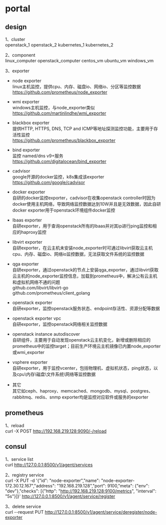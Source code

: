# portal

## design
1、cluster  
openstack_1 openstack_2 kubernetes_1 kubernetes_2

2、component  
linux_computer openstack_computer centos_vm ubuntu_vm windows_vm

3、exporter  
* node exporter  
linux主机监控，提供cpu、内存、磁盘io、网络io、分区等监控数据  
https://github.com/prometheus/node_exporter

* wmi exporter  
windows主机监控，与node_exporter类似  
https://github.com/martinlindhe/wmi_exporter

* blackbox exporter  
提供HTTP, HTTPS, DNS, TCP and ICMP等地址探测监控功能，主要用于存活性监控  
https://github.com/prometheus/blackbox_exporter

* bind exporter  
监控 named/dns v9+服务  
https://github.com/digitalocean/bind_exporter

* cadvisor  
google开源的docker监控，k8s集成该exporter  
https://github.com/google/cadvisor

* docker exporter  
自研的docker监控exporter，cadvisor在收集openstack controller时因为docker使用主机网络，导致网络监控数据达到10W并且是无效数据，因此自研docker exporter用于openstack环境组件docker监控
 
* lbaas exporter  
自研exporter，用于查询openstack所有的lbaas并对其ip进行ping监控和相应的haproxy监控

* libvirt exporter  
自研exporter，在云主机未安装node_exporter时可通过libvirt获取云主机cpu、内存、磁盘io、网络io监控数据，无法获取文件系统的监控数据

* qga exporter  
自研exporter，通过openstack的节点上安装qga_exporter，通过libvirt获取云主机的node_exporter监控信息，加载到prometheus中，解决公有云主机和虚拟机网络不通的问题  
github.com/libvirt/libvirt-go  
github.com/prometheus/client_golang

* openstack exporter  
自研exporter，监控openstack服务状态、endpoint存活性、资源分配等数据

* openstack exporter vpc  
自研exporter，监控openstack网络相关监控数据

* openstack instance autodiscover  
自研组件，主要用于自动发现openstack云主机变化，新增或删除相应的prometheus中的监控target；目前生产环境云主机镜像已内置node_exporter或wmi_exporter

* vsphere exporter  
自研exporter，用于监控vcenter，包括物理机、虚拟机状态，ping状态，以及cpu\内存\磁盘\文件系统\网络等监控数据

* 其它  
其它如ceph、haproxy、memcached、mongodb、mysql、postgres、rabbitmq、redis、snmp exporter均是监控对应软件或服务的exporter

## prometheus
1、reload  
curl -X POST http://192.168.219.128:9090/-/reload

## consul
1、service list  
curl http://127.0.0.1:8500/v1/agent/services

2、registry service  
curl -X PUT -d '{"id": "node-exporter","name": "node-exporter-172.30.12.167","address": "192.168.219.128","port": 9100,"meta": {"env": "dev"},"checks": [{"http": "http://192.168.219.128:9100/metrics", "interval": "5s"}]}'  http://127.0.0.1:8500/v1/agent/service/register

3、delete service  
curl --request PUT http://127.0.0.1:8500/v1/agent/service/deregister/node-exporter

